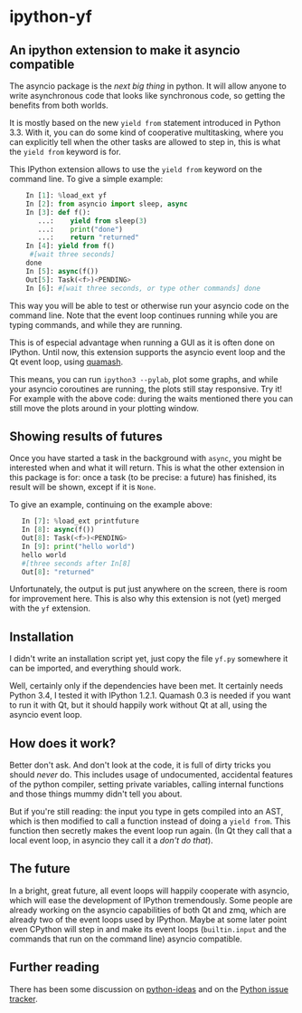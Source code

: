 ipython-yf
==========

An ipython extension to make it asyncio compatible
--------------------------------------------------

The asyncio package is the *next big thing* in python. It will
allow anyone to write asynchronous code that looks like synchronous
code, so getting the benefits from both worlds.

It is mostly based on the new `yield from` statement introduced in
Python 3.3. With it, you can do some kind of cooperative multitasking,
where you can explicitly tell when the other tasks are allowed to step
in, this is what the `yield from` keyword is for.

This IPython extension allows to use the `yield from` keyword on the
command line. To give a simple example:

```python
    In [1]: %load_ext yf
    In [2]: from asyncio import sleep, async
    In [3]: def f():
       ...:    yield from sleep(3)
       ...:    print("done")
       ...:    return "returned"
    In [4]: yield from f()
     #[wait three seconds]
    done
    In [5]: async(f())
    Out[5]: Task(<f>)<PENDING>
    In [6]: #[wait three seconds, or type other commands] done
```

This way you will be able to test or otherwise run your asyncio code
on the command line. Note that the event loop continues running while
you are typing commands, and while they are running.

This is of especial advantage when running a GUI as it is often done
on IPython. Until now, this extension supports the asyncio event loop
and the Qt event loop, using [quamash](https://github.com/harvimt/quamash).

This means, you can run `ipython3 --pylab`, plot some graphs, and
while your asyncio coroutines are running, the plots still stay responsive.
Try it! For example with the above code: during the waits mentioned
there you can still move the plots around in your plotting window.

Showing results of futures
--------------------------

Once you have started a task in the background with `async`, you might
be interested when and what it will return. This is what the other 
extension in this package is for: once a task (to be precise: a future)
has finished, its result will be shown, except if it is `None`.

To give an example, continuing on the example above:
```python
   In [7]: %load_ext printfuture
   In [8]: async(f())
   Out[8]: Task(<f>)<PENDING>
   In [9]: print("hello world")
   hello world
   #[three seconds after In[8]
   Out[8]: "returned"
```

Unfortunately, the output is put just anywhere on the screen, there
is room for improvement here. This is also why this extension is not
(yet) merged with the `yf` extension.

Installation
------------

I didn't write an installation script yet, just copy the file `yf.py`
somewhere it can be imported, and everything should work.

Well, certainly only if the dependencies have been met. It certainly
needs Python 3.4, I tested it with IPython 1.2.1. Quamash 0.3 is needed
if you want to run it with Qt, but it should happily work without
Qt at all, using the asyncio event loop.

How does it work?
-----------------

Better don't ask. And don't look at the code, it is full of dirty tricks
you should *never* do. This includes usage of undocumented, accidental
features of the python compiler, setting private variables, calling
internal functions and those things mummy didn't tell you about.

But if you're still reading: the input you type in gets compiled into
an AST, which is then modified to call a function instead of doing a
`yield from`. This function then secretly makes the event loop run
again. (In Qt they call that a local event loop, in asyncio they call
it a *don't do that*).

The future
----------

In a bright, great future, all event loops will happily cooperate with
asyncio, which will ease the development of IPython tremendously.
Some people are already working on the asyncio capabilities of both
Qt and zmq, which are already two of the event loops used by IPython.
Maybe at some later point even CPython will step in and make its event
loops (`builtin.input` and the commands that run on the command line)
asyncio compatible.

Further reading
---------------

There has been some discussion on
[python-ideas](https://mail.python.org/pipermail/python-ideas/2014-September/029293.html)
and on the [Python issue tracker](http://bugs.python.org/issue22412).
